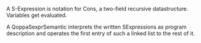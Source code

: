 A S-Expression is notation for Cons, a two-field recursive datastructure. Variables get evaluated.

A QoppaSexprSemantic interprets the written SExpressions as program description and operates the first entry of such a linked list to the rest of it.